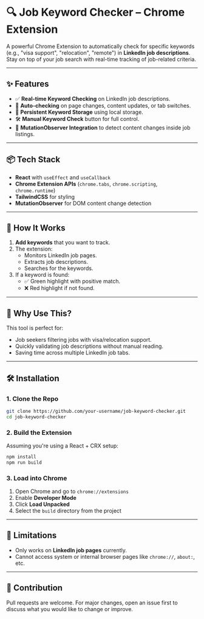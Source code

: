 # 🔍 Job Keyword Checker – Chrome Extension

A powerful Chrome Extension to automatically check for specific keywords (e.g., "visa support", "relocation", "remote") in **LinkedIn job descriptions**. Stay on top of your job search with real-time tracking of job-related criteria.

---

## ✨ Features

- ✅ **Real-time Keyword Checking** on LinkedIn job descriptions.
- 🔁 **Auto-checking** on page changes, content updates, or tab switches.
- 📌 **Persistent Keyword Storage** using local storage.
- 🛠️ **Manual Keyword Check** button for full control.
- 📡 **MutationObserver Integration** to detect content changes inside job listings.

---

## 📦 Tech Stack

- **React** with `useEffect` and `useCallback`
- **Chrome Extension APIs** (`chrome.tabs`, `chrome.scripting`, `chrome.runtime`)
- **TailwindCSS** for styling
- **MutationObserver** for DOM content change detection

---

## 🚀 How It Works

1. **Add keywords** that you want to track.
2. The extension:
   - Monitors LinkedIn job pages.
   - Extracts job descriptions.
   - Searches for the keywords.
3. If a keyword is found:
   - ✅ Green highlight with positive match.
   - ❌ Red highlight if not found.

---

## 🧠 Why Use This?

This tool is perfect for:
- Job seekers filtering jobs with visa/relocation support.
- Quickly validating job descriptions without manual reading.
- Saving time across multiple LinkedIn job tabs.

---

## 🛠️ Installation

### 1. Clone the Repo

```bash
git clone https://github.com/your-username/job-keyword-checker.git
cd job-keyword-checker
```

### 2. Build the Extension

Assuming you're using a React + CRX setup:

```bash
npm install
npm run build
```

### 3. Load into Chrome

1. Open Chrome and go to `chrome://extensions`
2. Enable **Developer Mode**
3. Click **Load Unpacked**
4. Select the `build` directory from the project

---

## 📌 Limitations

- Only works on **LinkedIn job pages** currently.
- Cannot access system or internal browser pages like `chrome://`, `about:`, etc.

---

## 🤝 Contribution

Pull requests are welcome. For major changes, open an issue first to discuss what you would like to change or improve.

